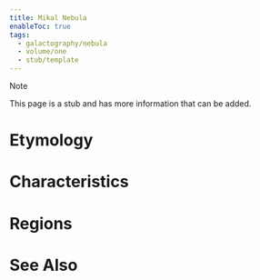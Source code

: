```yaml
---
title: Mikal Nebula
enableToc: true
tags:
  - galactography/nebula
  - volume/one
  - stub/template
---
```


> [!note]
> This page is a stub and has more information that can be added.

# Etymology

# Characteristics

# Regions

# See Also
